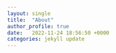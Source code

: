 ```yaml
---
layout: single
title:  "About"
author_profile: true
date:   2022-11-24 18:56:50 +0000
categories: jekyll update
---
```


